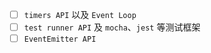 - [ ] `timers API` 以及 `Event Loop`
- [ ] `test runner API` 及 `mocha`、`jest` 等测试框架
- [ ] `EventEmitter API`
